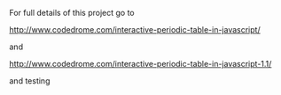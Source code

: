 For full details of this project go to

http://www.codedrome.com/interactive-periodic-table-in-javascript/

and

http://www.codedrome.com/interactive-periodic-table-in-javascript-1.1/

and testing 